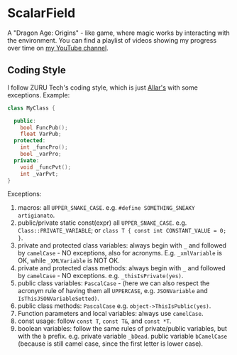 # ScalarField
A "Dragon Age: Origins" - like game, where magic works by interacting with the environment. You can find a playlist of videos showing my progress over time on [my YouTube channel](https://www.youtube.com/playlist?list=PLerNkl_bon8TyPWhDtxs6CzJtjON4_Fit).

## Coding Style
I follow ZURU Tech's coding style, which is just [Allar's](https://github.com/Allar/ue4-style-guide#table-of-contents) with some exceptions. Example:
```cpp
class MyClass {

  public:
    bool FuncPub();
    float VarPub;
  protected:
    int _funcPro();
    bool _varPro;
  private:
    void _funcPvt();
    int _varPvt;
}
```
Exceptions:
1. macros: all `UPPER_SNAKE_CASE`. e.g. `#define SOMETHING_SNEAKY artigianato`.
2. public/private static const(expr) all `UPPER_SNAKE_CASE`. e.g. `Class::PRIVATE_VARIABLE`; or `class T { const int CONSTANT_VALUE = 0; }`.
3. private and protected class variables: always begin with `_` and followed by `camelCase` - NO exceptions, also for acronyms. E.g. `_xmlVariable` is OK, while `_XMLVariable` is NOT OK.
4. private and protected class methods: always begin with `_` and followed by `camelCase` - NO exceptions. e.g. `_thisIsPrivate(yes)`.
5. public class variables: `PascalCase` - (here we can also respect the acronym rule of having them all `UPPERCASE`, e.g. `JSONVariable` and `IsThisJSONVariableSetted)`.
6. public class methods: `PascalCase` e.g. `object->ThisIsPublic(yes)`.
7. Function parameters and local variables: always use `camelCase`.
8. const usage: follow `const T`, `const T&`, and `const *T`.
9. boolean variables: follow the same rules of private/public variables, but with the `b` prefix. e.g. private variable `_bDead`. public variable `bCamelCase` (because is still camel case, since the first letter is lower case).
